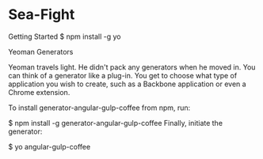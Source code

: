 # Sea-Fight
Getting Started
$ npm install -g yo

Yeoman Generators

Yeoman travels light. He didn't pack any generators when he moved in. You can think of a generator like a plug-in. You get to choose what type of application you wish to create, such as a Backbone application or even a Chrome extension.

To install generator-angular-gulp-coffee from npm, run:

$ npm install -g generator-angular-gulp-coffee
Finally, initiate the generator:

$ yo angular-gulp-coffee
